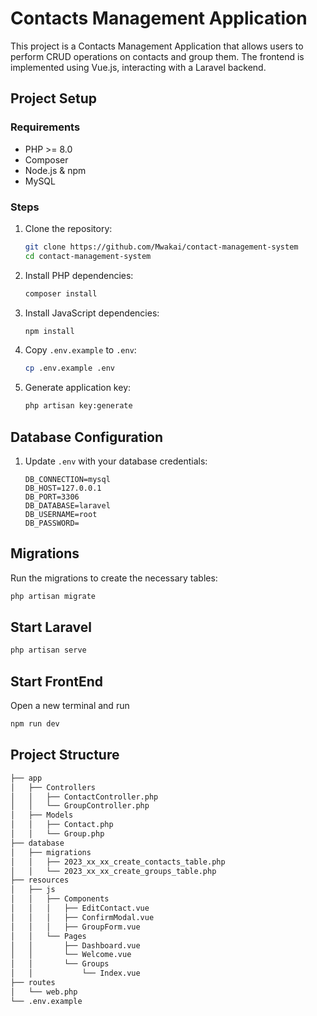 # Contacts Management Application

This project is a Contacts Management Application that allows users to perform CRUD operations on contacts and group them. The frontend is implemented using Vue.js, interacting with a Laravel backend.

## Project Setup

### Requirements

-   PHP >= 8.0
-   Composer
-   Node.js & npm
-   MySQL

### Steps

1. Clone the repository:

    ```bash
    git clone https://github.com/Mwakai/contact-management-system
    cd contact-management-system
    ```

2. Install PHP dependencies:

    ```bash
    composer install
    ```

3. Install JavaScript dependencies:

    ```bash
    npm install
    ```

4. Copy `.env.example` to `.env`:

    ```bash
    cp .env.example .env
    ```

5. Generate application key:
    ```bash
    php artisan key:generate
    ```

## Database Configuration

1. Update `.env` with your database credentials:
    ```env
    DB_CONNECTION=mysql
    DB_HOST=127.0.0.1
    DB_PORT=3306
    DB_DATABASE=laravel
    DB_USERNAME=root
    DB_PASSWORD=
    ```

## Migrations

Run the migrations to create the necessary tables:

```bash
php artisan migrate
```

## Start Laravel

```bash
php artisan serve
```
## Start FrontEnd
Open a new terminal and run
```bash
npm run dev
```

## Project Structure

```bash
├── app
│   ├── Controllers
│   │   ├── ContactController.php
│   │   └── GroupController.php
│   ├── Models
│   │   ├── Contact.php
│   │   └── Group.php
├── database
│   ├── migrations
│   │   ├── 2023_xx_xx_create_contacts_table.php
│   │   └── 2023_xx_xx_create_groups_table.php
├── resources
│   ├── js
│   │   ├── Components
│   │   │   ├── EditContact.vue
│   │   │   ├── ConfirmModal.vue
│   │   │   ├── GroupForm.vue
│   │   └── Pages
│   │       ├── Dashboard.vue
│   │       └── Welcome.vue
│   │       └── Groups
│   │           └── Index.vue
├── routes
│   └── web.php
└── .env.example


```
